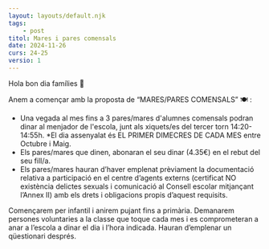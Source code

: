 ```yaml
---
layout: layouts/default.njk
tags: 
    - post
titol: Mares i pares comensals
date: 2024-11-26
curs: 24-25
versio: 1
---
```


Hola bon dia famílies 👋

Anem a començar amb la proposta de “MARES/PARES COMENSALS” 🍽️ :

* Una vegada al mes fins a 3 pares/mares d'alumnes comensals podran dinar al menjador de l'escola, junt als xiquets/es del tercer torn 14:20-14:55h.
*El dia assenyalat és EL PRIMER DIMECRES DE CADA MES entre Octubre i Maig.
* Els pares/mares que dinen, abonaran el seu dinar (4.35€) en el rebut del seu fill/a.
* Els pares/mares hauran d’haver emplenat prèviament la documentació relativa a participació en el centre d’agents externs (certificat NO existència delictes sexuals i comunicació al Consell escolar mitjançant l’Annex II) amb els drets i obligacions propis d’aquest requisits.

Començarem per infantil i anirem pujant fins a primària. Demanarem persones voluntaries a la classe que toque cada mes i es comprometeran a anar a l’escola a dinar el dia i l’hora indicada. Hauran d’emplenar un qüestionari després.